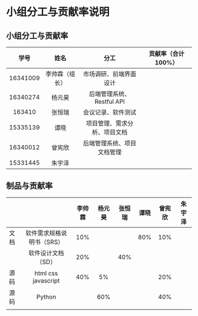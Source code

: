 # 小组分工与贡献率说明

## 小组分工与贡献率

|   学号   |      姓名      |             分工             | 贡献率（合计100%） |
| :------: | :------------: | :--------------------------: | :----------------: |
| 16341009 |  李帅霖（组长） |    市场调研、前端界面设计        |                    |
| 16340274 |     杨元昊     | 后端管理系统、Restful API |                    |
| 163410   |     张恒瑞     |     会议记录、软件测试         |                    |
| 15335139 |      谭晓      | 项目管理、需求分析、项目文档     |                    |
| 16340012 |     曾宪欣     | 后端管理系统、项目文档管理 |                    |
| 15331445 |     朱宇泽     |                              |                    |

## 制品与贡献率

|      |                           | 李帅霖 | 杨元昊 | 张恒瑞  | 谭晓 | 曾宪欣 | 朱宇泽 |
| :--- | :-----------------------: | :----: | :----: | :--: | :--: | :----: | :----: |
| 文档 | 软件需求规格说明书（SRS）     |  10%   |        |      | 80%  |  10%   |        |
|      |    软件设计文档（SD）       | 20% |        |  40%  |      |        |        |
| 源码 |   html css javascript     |  40%   | 5% |      |      | 20% |        |
| 源码 | Python |        | 60% |      |      | 40% |        |
|      |                           |        |        |      |      |        |        |

